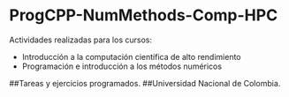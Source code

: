 # ProgCPP-NumMethods-Comp-HPC
Actividades realizadas para los cursos:
* Introducción a la computación científica de alto rendimiento
* Programación e introducción a los métodos numéricos

##Tareas y ejercicios programados.
##Universidad Nacional de Colombia.
